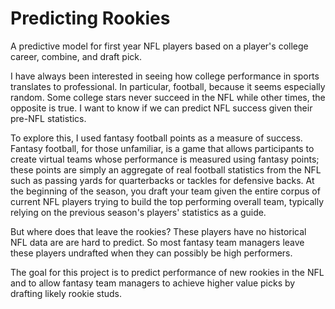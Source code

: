 Predicting Rookies
==================

A predictive model for first year NFL players based on a player's college career, combine, and draft pick.


I have always been interested in seeing how college performance in sports translates to professional.  In particular, football, because it seems especially random. Some college stars never succeed in the NFL while other times, the opposite is true. I want to know if we can predict NFL success given their pre-NFL statistics.

To explore this, I used fantasy football points as a measure of success. Fantasy football, for those unfamiliar, is a game that allows participants to create virtual teams whose performance is measured using fantasy points; these points are simply an aggregate of real football statistics from the NFL such as passing yards for quarterbacks or tackles for defensive backs. At the beginning of the season, you draft your team given the entire corpus of current NFL players trying to build the top performing overall team, typically relying on the previous season's players' statistics as a guide.

But where does that leave the rookies? These players have no historical NFL data are are hard to predict. So most fantasy team managers leave these players undrafted when they can possibly be high performers.

The goal for this project is to predict performance of new rookies in the NFL and to allow fantasy team managers to achieve higher value picks by drafting likely rookie studs.

